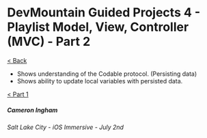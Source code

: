 # DevMountain Guided Projects 4 - Playlist Model, View, Controller (MVC) - Part 2

[< Back](https://github.com/Camji55/DevMtn-iOS20/)

- Shows understanding of the Codable protocol. (Persisting data)
- Shows ability to update local variables with persisted data.

[< Part 1](https://github.com/Camji55/DevMtn-iOS20-GuidedProjects/tree/master/Playlist%20-%20Part%201)

##### Cameron Ingham
###### Salt Lake City - iOS Immersive - July 2nd